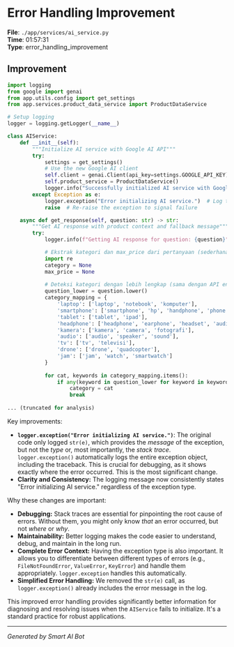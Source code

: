 # Error Handling Improvement

**File**: `./app/services/ai_service.py`  
**Time**: 01:57:31  
**Type**: error_handling_improvement

## Improvement

```python
import logging
from google import genai
from app.utils.config import get_settings
from app.services.product_data_service import ProductDataService

# Setup logging
logger = logging.getLogger(__name__)

class AIService:
    def __init__(self):
        """Initialize AI service with Google AI API"""
        try:
            settings = get_settings()
            # Use the new Google AI client
            self.client = genai.Client(api_key=settings.GOOGLE_API_KEY)
            self.product_service = ProductDataService()
            logger.info("Successfully initialized AI service with Google AI client")
        except Exception as e:
            logger.exception("Error initializing AI service.")  # Log the full stack trace
            raise  # Re-raise the exception to signal failure

    async def get_response(self, question: str) -> str:
        """Get AI response with product context and fallback message"""
        try:
            logger.info(f"Getting AI response for question: {question}")

            # Ekstrak kategori dan max_price dari pertanyaan (sederhana)
            import re
            category = None
            max_price = None
            
            # Deteksi kategori dengan lebih lengkap (sama dengan API endpoint)
            question_lower = question.lower()
            category_mapping = {
                'laptop': ['laptop', 'notebook', 'komputer'],
                'smartphone': ['smartphone', 'hp', 'handphone', 'phone', 'telepon', 'ponsel'],
                'tablet': ['tablet', 'ipad'],
                'headphone': ['headphone', 'earphone', 'headset', 'audio'],
                'kamera': ['kamera', 'camera', 'fotografi'],
                'audio': ['audio', 'speaker', 'sound'],
                'tv': ['tv', 'televisi'],
                'drone': ['drone', 'quadcopter'],
                'jam': ['jam', 'watch', 'smartwatch']
            }
            
            for cat, keywords in category_mapping.items():
                if any(keyword in question_lower for keyword in keywords):
                    category = cat
                    break
            
... (truncated for analysis)
```

Key improvements:

* **`logger.exception("Error initializing AI service.")`**:  The original code only logged `str(e)`, which provides the *message* of the exception, but not the *type* or, most importantly, the *stack trace*.  `logger.exception()` automatically logs the entire exception object, including the traceback.  This is crucial for debugging, as it shows exactly where the error occurred.  This is the most significant change.
* **Clarity and Consistency:**  The logging message now consistently states "Error initializing AI service." regardless of the exception type.

Why these changes are important:

* **Debugging:** Stack traces are essential for pinpointing the root cause of errors.  Without them, you might only know *that* an error occurred, but not *where* or *why*.
* **Maintainability:** Better logging makes the code easier to understand, debug, and maintain in the long run.
* **Complete Error Context:**  Having the exception type is also important. It allows you to differentiate between different types of errors (e.g., `FileNotFoundError`, `ValueError`, `KeyError`) and handle them appropriately.  `logger.exception` handles this automatically.
* **Simplified Error Handling:**  We removed the `str(e)` call, as `logger.exception()` already includes the error message in the log.

This improved error handling provides significantly better information for diagnosing and resolving issues when the `AIService` fails to initialize.  It's a standard practice for robust applications.

---
*Generated by Smart AI Bot*
